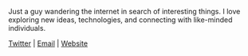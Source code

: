 Just a guy wandering the internet in search of interesting things. I love exploring new ideas, technologies, and connecting with like-minded individuals.
 
[Twitter](https://twitter.com/marzelonnn) | [Email](mailto:marzelon44@gmail.com) | [Website](https://jaffersathick.vercel.app) 
